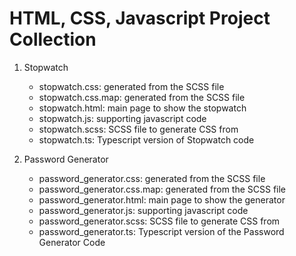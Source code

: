 # HTML, CSS, Javascript Project Collection

1. Stopwatch
   - stopwatch.css: generated from the SCSS file
   - stopwatch.css.map: generated from the SCSS file
   - stopwatch.html: main page to show the stopwatch
   - stopwatch.js: supporting javascript code
   - stopwatch.scss: SCSS file to generate CSS from
   - stopwatch.ts: Typescript version of Stopwatch code

2. Password Generator
   - password_generator.css: generated from the SCSS file
   - password_generator.css.map: generated from the SCSS file
   - password_generator.html: main page to show the generator
   - password_generator.js: supporting javascript code
   - password_generator.scss: SCSS file to generate CSS from
   - password_generator.ts: Typescript version of the Password Generator Code
  
